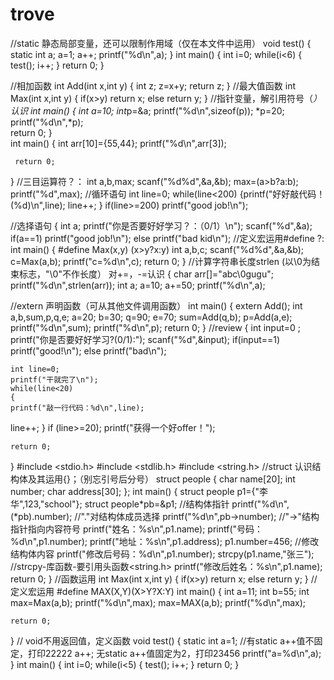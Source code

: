 # trove
//static 静态局部变量，还可以限制作用域（仅在本文件中运用）
void test()
 {
   static int a;
   a=1;
   a++;
   printf("%d\n",a);
 }
int main()
{
    int i=0;
    while(i<6)
    {
     test();
     i++;
    }
    return 0;
}



//相加函数
 int Add(int x,int y)
{    int z;
    z=x+y;
     return z;
 }
 //最大值函数
int Max(int x,int y)
{
    if(x>y)
    return x;
    else
    return y;
}
//指针变量，解引用符号（*）认识
int main()
{
    int a=10;
    int*p=&a;
    printf("%d\n",sizeof(p));
    *p=20;
    printf("%d\n",*p);    
    return 0;
    }  
 int main()
 {
     int arr[10]={55,44};
     printf("%d\n",arr[3]);

     return 0;
 }
//三目运算符？：
     int a,b,max;
     scanf("%d%d",&a,&b);
     max=(a>b?a:b);
     printf("%d",max);
//循环语句
     int line=0;
     while(line<200)
     {printf("好好敲代码！(%d)\n",line);
     line++;
    }
    if(line>=200)
     printf("good job!\n");


//选择语句
 {   int a;
     printf("你是否要好好学习？：（0/1）\n");
    scanf("%d",&a);     
    if(a==1)
     printf("good job!\n");
     else
     printf("bad kid\n");
//定义宏运用#define ?:
int main()
{
    #define Max(x,y) (x>y?x:y)
    int a,b,c;
    scanf("%d%d",&a,&b);
    c=Max(a,b);
    printf("c=%d\n",c);
    return 0;
}
//计算字符串长度strlen (以\0为结束标志，"\0"不作长度） 对+=，-=认识
 {   char arr[]="abc\0gugu";
     printf("%d\n",strlen(arr));
     int a;
     a=10;
    a+=50;
     printf("%d\n",a);

//extern 声明函数（可从其他文件调用函数）
int main()
{
     extern Add();
     int  a,b,sum,p,q,e;
   a=20;
    b=30;
     q=90;
     e=70;
     sum=Add(q,b);
    p=Add(a,e);
     printf("%d\n",sum);
     printf("%d\n",p);
        return 0;
}
//review
{   int input=0 ;
    printf("你是否要好好学习?(0/1):");
    scanf("%d",&input);
    if(input==1)
    printf("good!\n");
    else
   printf("bad\n");

    int line=0;
    printf("干就完了\n");
    while(line<20)
    {
    printf("敲一行代码：%d\n",line);
   line++;
   }
    if (line>=20);
    printf("获得一个好offer！");

    return 0;
}
#include <stdio.h>
#include <stdlib.h>
#include <string.h>
//struct 认识结构体及其运用{}；（别忘引号后分号）
struct people
{ char name[20];
  int number;
  char address[30];
};
int main()
{
    struct people p1={"李华",123,"school"};
    struct people*pb=&p1;   //结构体指针
    printf("%d\n",(*pb).number);   //"."对结构体成员选择
    printf("%d\n",pb->number);  //"->"结构指针指向内容符号
    printf("姓名：%s\n",p1.name);
    printf("号码：%d\n",p1.number);
    printf("地址：%s\n",p1.address);
    p1.number=456;   //修改结构体内容
    printf("修改后号码：%d\n",p1.number);
    strcpy(p1.name,"张三");  //strcpy-库函数-要引用头函数<string.h>
    printf("修改后姓名：%s\n",p1.name);
    return 0;
}
//函数运用
int Max(int x,int y)
{
     if(x>y)
        return x;
    else
        return y;
}
//定义宏运用
#define MAX(X,Y)(X>Y?X:Y)
int main()
{
    int a=11;
    int b=55;
    int max=Max(a,b);
    printf("%d\n",max);
    max=MAX(a,b);
    printf("%d\n",max);

    return 0;
}
// void不用返回值，定义函数
void test()
 {
   static int a=1;   //有static a++值不固定，打印22222
   a++;                无static a++值固定为2，打印23456
   printf("a=%d\n",a);
 }
int main()
{
    int i=0;
    while(i<5)
    {
     test();
     i++;
    }
    return 0;
}

